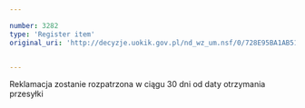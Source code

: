 ```yaml
---

number: 3282
type: 'Register item'
original_uri: 'http://decyzje.uokik.gov.pl/nd_wz_um.nsf/0/728E95BA1AB510ACC1257A2800408EB8?OpenDocument'


---
```


Reklamacja zostanie rozpatrzona w ciągu 30 dni od daty otrzymania przesyłki
